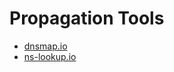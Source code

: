 # Propagation Tools

- [dnsmap.io](https://dnsmap.io/#NS/)
- [ns-lookup.io](https://www.ns-lookup.io/)